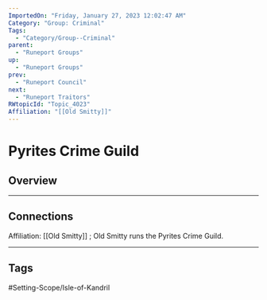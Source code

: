 ```yaml
---
ImportedOn: "Friday, January 27, 2023 12:02:47 AM"
Category: "Group: Criminal"
Tags:
  - "Category/Group--Criminal"
parent:
  - "Runeport Groups"
up:
  - "Runeport Groups"
prev:
  - "Runeport Council"
next:
  - "Runeport Traitors"
RWtopicId: "Topic_4023"
Affiliation: "[[Old Smitty]]"
---
```

# Pyrites Crime Guild
## Overview
---
## Connections
Affiliation: [[Old Smitty]] ; Old Smitty runs the Pyrites Crime Guild.


---
## Tags
#Setting-Scope/Isle-of-Kandril

